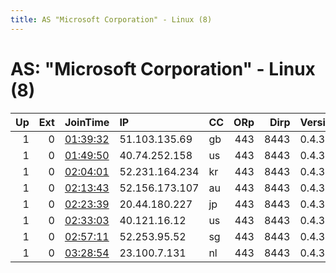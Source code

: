 ```yaml
---
title: AS "Microsoft Corporation" - Linux (8)
---
```


# AS: "Microsoft Corporation" - Linux (8)

|   Up |   Ext | JoinTime                                                                                            | IP             | CC   |   ORp |   Dirp | Version   | Contact   | Nickname   |   eFamMembers |
|-----:|------:|:----------------------------------------------------------------------------------------------------|:---------------|:-----|------:|-------:|:----------|:----------|:-----------|--------------:|
|    1 |     0 | [01:39:32](https://metrics.torproject.org/rs.html#details/CB1061AAD5B5995A3E3460D411D4AF24614AF01C) | 51.103.135.69  | gb   |   443 |   8443 | 0.4.3.5   | None      | Unnamed    |             1 |
|    1 |     0 | [01:49:50](https://metrics.torproject.org/rs.html#details/919808E46B5EC974ACDA8B7A1BF3CE2522070755) | 40.74.252.158  | us   |   443 |   8443 | 0.4.3.5   | None      | Unnamed    |             1 |
|    1 |     0 | [02:04:01](https://metrics.torproject.org/rs.html#details/B595EED4865A812DAF0D898375C2AA6A6E349A47) | 52.231.164.234 | kr   |   443 |   8443 | 0.4.3.5   | None      | Unnamed    |             1 |
|    1 |     0 | [02:13:43](https://metrics.torproject.org/rs.html#details/4790BABE24FA29BC4022888C8EB09696C7F7AFD4) | 52.156.173.107 | au   |   443 |   8443 | 0.4.3.5   | None      | Unnamed    |             1 |
|    1 |     0 | [02:23:39](https://metrics.torproject.org/rs.html#details/771BDA7258AFDDC099C18C17071B4C81BBF6A1FE) | 20.44.180.227  | jp   |   443 |   8443 | 0.4.3.5   | None      | Unnamed    |             1 |
|    1 |     0 | [02:33:03](https://metrics.torproject.org/rs.html#details/963074F6481D3F98C76D2F1A7B1FD9E1CBB4EC56) | 40.121.16.12   | us   |   443 |   8443 | 0.4.3.5   | None      | Unnamed    |             1 |
|    1 |     0 | [02:57:11](https://metrics.torproject.org/rs.html#details/F2F94184EFF6FF0DC3802A279CC66090E9ED0733) | 52.253.95.52   | sg   |   443 |   8443 | 0.4.3.5   | None      | Unnamed    |             1 |
|    1 |     0 | [03:28:54](https://metrics.torproject.org/rs.html#details/A785BB0757BE625BD938BD2D1DD015DBC3AF46F6) | 23.100.7.131   | nl   |   443 |   8443 | 0.4.3.5   | None      | Unnamed    |             1 |
